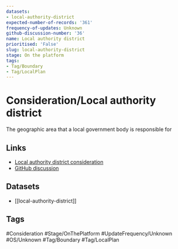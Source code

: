 ```yaml
---
datasets:
- local-authority-district
expected-number-of-records: '361'
frequency-of-updates: Unknown
github-discussion-number: '36'
name: Local authority district
prioritised: 'False'
slug: local-authority-district
stage: On the platform
tags:
- Tag/Boundary
- Tag/LocalPlan
---
```


# Consideration/Local authority district

The geographic area that a local government body is responsible for

## Links

* [Local authority district consideration](https://design.planning.data.gov.uk/planning-consideration/local-authority-district)
* [GitHub discussion](https://github.com/digital-land/data-standards-backlog/discussions/36)

## Datasets

* [[local-authority-district]]

## Tags

#Consideration #Stage/OnThePlatform #UpdateFrequency/Unknown #OS/Unknown #Tag/Boundary #Tag/LocalPlan